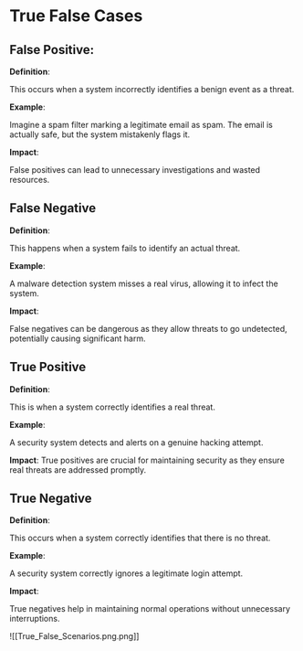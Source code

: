 
# True False Cases

## False Positive:

**Definition**: 

This occurs when a system incorrectly identifies a benign event as a threat.

**Example**: 

Imagine a spam filter marking a legitimate email as spam. The email is actually safe, but the system mistakenly flags it.

**Impact**: 

False positives can lead to unnecessary investigations and wasted resources.

## False Negative

**Definition**: 

This happens when a system fails to identify an actual threat.

**Example**:

A malware detection system misses a real virus, allowing it to infect the system.

**Impact**: 

False negatives can be dangerous as they allow threats to go undetected, potentially causing significant harm.

## True Positive
    
**Definition**: 

This is when a system correctly identifies a real threat.

**Example**:

A security system detects and alerts on a genuine hacking attempt.

**Impact**:
True positives are crucial for maintaining security as they ensure real threats are addressed promptly.


## True Negative

**Definition**: 

This occurs when a system correctly identifies that there is no threat.

**Example**: 

A security system correctly ignores a legitimate login attempt.

**Impact**: 

True negatives help in maintaining normal operations without unnecessary interruptions.

![[True_False_Scenarios.png.png]]
